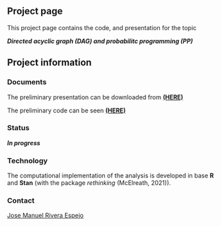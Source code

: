 ## Project page 
This project page contains the code, and presentation for the topic 

**_Directed acyclic graph (DAG) and probabilitc programming (PP)_**

## Project information

### Documents
The preliminary presentation can be downloaded from [**(HERE)**](https://github.com/jriveraespejo/DAGs_PP/raw/master/presentation/0_presentation.pdf)

The preliminary code can be seen [**(HERE)**](https://github.com/jriveraespejo/DAGs_PP/blob/master/code/DAGs_20220320.R)

### Status
**_In progress_**


### Technology
The computational implementation of the analysis is developed in base **R** and **Stan** (with the package _rethinking_ (McElreath, 2021)).


### Contact
[Jose Manuel Rivera Espejo](http://linkedin.com/in/jriveraespejo)